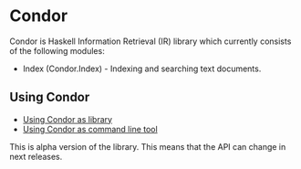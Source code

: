 # Condor

Condor is Haskell Information Retrieval (IR) library which currently consists of the following modules:
* Index (Condor.Index) - Indexing and searching text documents.

## Using Condor

* [Using Condor as library](doc/Index-API.md)
* [Using Condor as command line tool](Command-Line-Usage.md)



This is alpha version of the library. This means that the API can change in next releases.
